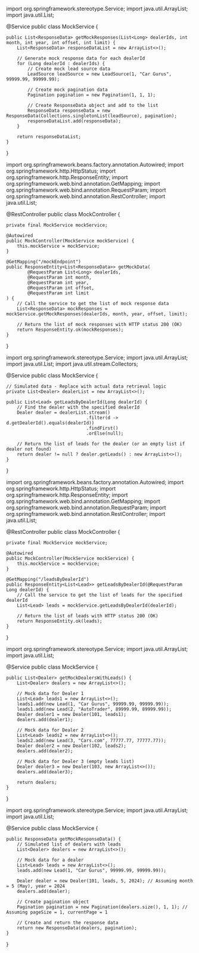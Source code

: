 import org.springframework.stereotype.Service;
import java.util.ArrayList;
import java.util.List;

@Service
public class MockService {

    public List<ResponseData> getMockResponses(List<Long> dealerIds, int month, int year, int offset, int limit) {
        List<ResponseData> responseDataList = new ArrayList<>();

        // Generate mock response data for each dealerId
        for (Long dealerId : dealerIds) {
            // Create mock lead source data
            LeadSource leadSource = new LeadSource(1, "Car Gurus", 99999.99, 99999.99);

            // Create mock pagination data
            Pagination pagination = new Pagination(1, 1, 1);

            // Create ResponseData object and add to the list
            ResponseData responseData = new ResponseData(Collections.singletonList(leadSource), pagination);
            responseDataList.add(responseData);
        }

        return responseDataList;
    }
}


import org.springframework.beans.factory.annotation.Autowired;
import org.springframework.http.HttpStatus;
import org.springframework.http.ResponseEntity;
import org.springframework.web.bind.annotation.GetMapping;
import org.springframework.web.bind.annotation.RequestParam;
import org.springframework.web.bind.annotation.RestController;
import java.util.List;

@RestController
public class MockController {

    private final MockService mockService;

    @Autowired
    public MockController(MockService mockService) {
        this.mockService = mockService;
    }

    @GetMapping("/mockEndpoint")
    public ResponseEntity<List<ResponseData>> getMockData(
            @RequestParam List<Long> dealerIds,
            @RequestParam int month,
            @RequestParam int year,
            @RequestParam int offset,
            @RequestParam int limit
    ) {
        // Call the service to get the list of mock response data
        List<ResponseData> mockResponses = mockService.getMockResponses(dealerIds, month, year, offset, limit);

        // Return the list of mock responses with HTTP status 200 (OK)
        return ResponseEntity.ok(mockResponses);
    }
}






import org.springframework.stereotype.Service;
import java.util.ArrayList;
import java.util.List;
import java.util.stream.Collectors;

@Service
public class MockService {

    // Simulated data - Replace with actual data retrieval logic
    private List<Dealer> dealerList = new ArrayList<>();

    public List<Lead> getLeadsByDealerId(Long dealerId) {
        // Find the dealer with the specified dealerId
        Dealer dealer = dealerList.stream()
                                  .filter(d -> d.getDealerId().equals(dealerId))
                                  .findFirst()
                                  .orElse(null);

        // Return the list of leads for the dealer (or an empty list if dealer not found)
        return dealer != null ? dealer.getLeads() : new ArrayList<>();
    }
}


import org.springframework.beans.factory.annotation.Autowired;
import org.springframework.http.HttpStatus;
import org.springframework.http.ResponseEntity;
import org.springframework.web.bind.annotation.GetMapping;
import org.springframework.web.bind.annotation.RequestParam;
import org.springframework.web.bind.annotation.RestController;
import java.util.List;

@RestController
public class MockController {

    private final MockService mockService;

    @Autowired
    public MockController(MockService mockService) {
        this.mockService = mockService;
    }

    @GetMapping("/leadsByDealerId")
    public ResponseEntity<List<Lead>> getLeadsByDealerId(@RequestParam Long dealerId) {
        // Call the service to get the list of leads for the specified dealerId
        List<Lead> leads = mockService.getLeadsByDealerId(dealerId);

        // Return the list of leads with HTTP status 200 (OK)
        return ResponseEntity.ok(leads);
    }
}



import org.springframework.stereotype.Service;
import java.util.ArrayList;
import java.util.List;

@Service
public class MockService {

    public List<Dealer> getMockDealersWithLeads() {
        List<Dealer> dealers = new ArrayList<>();

        // Mock data for Dealer 1
        List<Lead> leads1 = new ArrayList<>();
        leads1.add(new Lead(1, "Car Gurus", 99999.99, 99999.99));
        leads1.add(new Lead(2, "AutoTrader", 89999.99, 89999.99));
        Dealer dealer1 = new Dealer(101, leads1);
        dealers.add(dealer1);

        // Mock data for Dealer 2
        List<Lead> leads2 = new ArrayList<>();
        leads2.add(new Lead(3, "Cars.com", 77777.77, 77777.77));
        Dealer dealer2 = new Dealer(102, leads2);
        dealers.add(dealer2);

        // Mock data for Dealer 3 (empty leads list)
        Dealer dealer3 = new Dealer(103, new ArrayList<>());
        dealers.add(dealer3);

        return dealers;
    }
}


import org.springframework.stereotype.Service;
import java.util.ArrayList;
import java.util.List;

@Service
public class MockService {

    public ResponseData getMockResponseData() {
        // Simulated list of dealers with leads
        List<Dealer> dealers = new ArrayList<>();

        // Mock data for a dealer
        List<Lead> leads = new ArrayList<>();
        leads.add(new Lead(1, "Car Gurus", 99999.99, 99999.99));

        Dealer dealer = new Dealer(101, leads, 5, 2024); // Assuming month = 5 (May), year = 2024
        dealers.add(dealer);

        // Create pagination object
        Pagination pagination = new Pagination(dealers.size(), 1, 1); // Assuming pageSize = 1, currentPage = 1

        // Create and return the response data
        return new ResponseData(dealers, pagination);
    }
}

